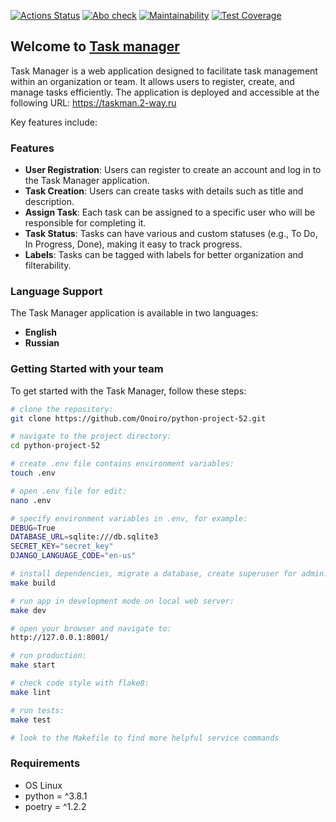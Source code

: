 [![Actions Status](https://github.com/Onoiro/python-project-52/actions/workflows/hexlet-check.yml/badge.svg)](https://github.com/Onoiro/python-project-52/actions)
[![Abo check](https://github.com/Onoiro/python-project-52/actions/workflows/abo-check-task-manager.yml/badge.svg)](https://github.com/Onoiro/python-project-52/actions/workflows/abo-check-task-manager.yml)
[![Maintainability](https://api.codeclimate.com/v1/badges/3c6f1330d7e0f614ccb3/maintainability)](https://codeclimate.com/github/Onoiro/python-project-52/maintainability)
[![Test Coverage](https://api.codeclimate.com/v1/badges/3c6f1330d7e0f614ccb3/test_coverage)](https://codeclimate.com/github/Onoiro/python-project-52/test_coverage)

## Welcome to [Task manager](https://taskman.2-way.ru)
Task Manager is a web application designed to facilitate task management within an organization or team. It allows users to register, create, and manage tasks efficiently.
The application is deployed and accessible at the following URL: https://taskman.2-way.ru

Key features include:

### Features

- **User Registration**: Users can register to create an account and log in to the Task Manager application.
- **Task Creation**: Users can create tasks with details such as title and description.
- **Assign Task**: Each task can be assigned to a specific user who will be responsible for completing it.
- **Task Status**: Tasks can have various and custom statuses (e.g., To Do, In Progress, Done), making it easy to track progress.
- **Labels**: Tasks can be tagged with labels for better organization and filterability.

### Language Support

The Task Manager application is available in two languages:

- **English**
- **Russian**

### Getting Started with your team

To get started with the Task Manager, follow these steps:
```bash
# clone the repository:
git clone https://github.com/Onoiro/python-project-52.git

# navigate to the project directory:
cd python-project-52

# create .env file contains environment variables:
touch .env

# open .env file for edit:
nano .env

# specify environment variables in .env, for example:
DEBUG=True
DATABASE_URL=sqlite:///db.sqlite3
SECRET_KEY="secret_key"
DJANGO_LANGUAGE_CODE="en-us"

# install dependencies, migrate a database, create superuser for admin:
make build

# run app in development mode on local web server:
make dev

# open your browser and navigate to:
http://127.0.0.1:8001/

# run production:
make start

# check code style with flake8:
make lint

# run tests:
make test

# look to the Makefile to find more helpful service commands
```
### Requirements
* OS Linux  
* python = ^3.8.1
* poetry = ^1.2.2
